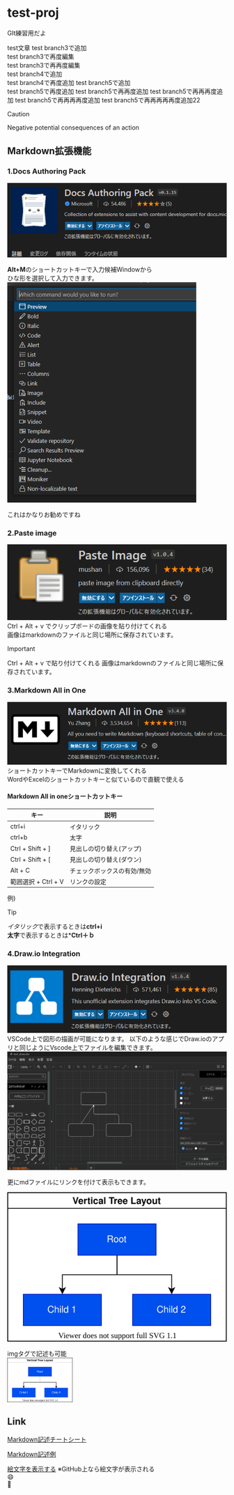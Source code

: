 # test-proj
GIt練習用だよ

test文章
test branch3で追加  
test branch3で再度編集  
test branch3で再再度編集  
test branch4で追加  
test branch4で再度追加
test branch5で追加  
test branch5で再度追加
test branch5で再再度追加
test branch5で再再再度追加
test branch5で再再再再度追加
test branch5で再再再再再度追加22






> [!CAUTION]
> Negative potential consequences of an action

## Markdown拡張機能
### 1.Docs Authoring Pack
![Docs Authoring Pack](2022-01-12-17-06-29.png)

**Alt+M**のショートカットキーで入力候補Windowから  
ひな形を選択して入力できます。  
![](2022-01-12-16-03-23.png)

これはかなりお勧めですね

### 2.Paste image
![](2022-01-12-17-13-45.png)
Ctrl + Alt + v でクリップボードの画像を貼り付けてくれる  
画像はmarkdownのファイルと同じ場所に保存されています。
> [!IMPORTANT]
> Ctrl + Alt + v で貼り付けてくれる
> 画像はmarkdownのファイルと同じ場所に保存されています。

### 3.Markdown All in One
![](2022-01-12-17-18-20.png)
ショートカットキーでMarkdownに変換してくれる  
WordやExcelのショートカットキーと似ているので直観で使える
#### Markdown All in oneショートカットキー

|キー  |説明  |
|---------|---------|
|ctrl+i               |イタリック         |
|ctrl+b               |太字         |
|Ctrl + Shift + ]     |見出しの切り替え(アップ)|
|Ctrl + Shift + [     |見出しの切り替え(ダウン)|
|Alt + C	          |チェックボックスの有効/無効|
|範囲選択 + Ctrl + V   |リンクの設定|

例)  
> [!TIP]
> *イタリック*で表示するときは**ctrl+i**  
**太字**で表示するときは***Ctrl＋ｂ**  

### 4.Draw.io Integration
![](2022-01-14-12-03-32.png)
VSCode上で図形の描画が可能になります。
以下のような感じでDraw.ioのアプリと同じようにVscode上でファイルを編集できます。
![](2022-01-14-12-06-00.png)

更にmdファイルにリンクを付けて表示もできます。

![図形2](test_draw2.drawio.svg)  

imgタグで記述も可能  
<img width="150" src="test_draw2.drawio.svg">













## Link

[Markdown記述チートシート](https://code-enj.app/post/2021-07-28-markdown-cheatsheet/)  

[Markdown記述例](https://xn--qiita-gn5m736f.com/tbpgr/items/989c6badefff69377da7)

[絵文字を表示する](https://www.webfx.com/tools/emoji-cheat-sheet/)
※GitHub上なら絵文字が表示される  
:smile:  
:triumph:  